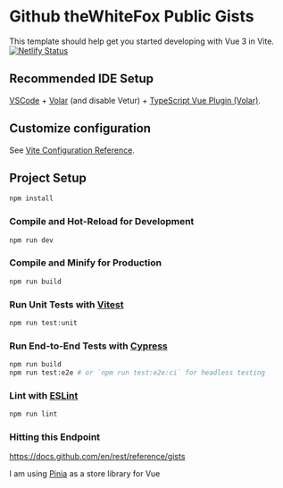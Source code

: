# Github theWhiteFox Public Gists

This template should help get you started developing with Vue 3 in Vite.
[![Netlify Status](https://api.netlify.com/api/v1/badges/bc013b4e-5652-4e98-b662-588814f5705b/deploy-status)](https://app.netlify.com/sites/github-thewhitefox-public-gists/deploys)

## Recommended IDE Setup

[VSCode](https://code.visualstudio.com/) + [Volar](https://marketplace.visualstudio.com/items?itemName=johnsoncodehk.volar) (and disable Vetur) + [TypeScript Vue Plugin (Volar)](https://marketplace.visualstudio.com/items?itemName=johnsoncodehk.vscode-typescript-vue-plugin).

## Customize configuration

See [Vite Configuration Reference](https://vitejs.dev/config/).

## Project Setup

```sh
npm install
```

### Compile and Hot-Reload for Development

```sh
npm run dev
```

### Compile and Minify for Production

```sh
npm run build
```

### Run Unit Tests with [Vitest](https://vitest.dev/)

```sh
npm run test:unit
```

### Run End-to-End Tests with [Cypress](https://www.cypress.io/)

```sh
npm run build
npm run test:e2e # or `npm run test:e2e:ci` for headless testing
```

### Lint with [ESLint](https://eslint.org/)

```sh
npm run lint
```
### Hitting this Endpoint 
https://docs.github.com/en/rest/reference/gists

I am using [Pinia](https://pinia.vuejs.org/) as a store library for Vue
